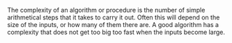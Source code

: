 The complexity of an algorithm or procedure is the number of simple
arithmetical steps that it takes to carry it out. Often this will depend
on the size of the inputs, or how many of them there are. A good
algorithm has a complexity that does not get too big too fast when the
inputs become large.
